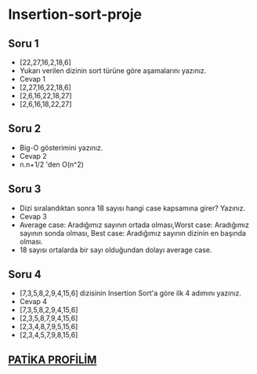 # Insertion-sort-proje
## Soru 1
* [22,27,16,2,18,6]
* Yukarı verilen dizinin sort türüne göre aşamalarını yazınız.
* Cevap 1
* [2,27,16,22,18,6]
* [2,6,16,22,18,27]
* [2,6,16,18,22,27]
## Soru 2
* Big-O gösterimini yazınız.
* Cevap 2
* n.n+1/2 'den O(n^2)
## Soru 3
* Dizi sıralandıktan sonra 18 sayısı hangi case kapsamına girer? Yazınız.
* Cevap 3
* Average case: Aradığımız sayının ortada olması,Worst case: Aradığımız sayının sonda olması, Best case: Aradığımız sayının dizinin en başında olması.
* 18 sayısı ortalarda bir sayı olduğundan dolayı average case.
## Soru 4
* [7,3,5,8,2,9,4,15,6] dizisinin Insertion Sort'a göre ilk 4 adımını yazınız.
* Cevap 4
* [7,3,5,8,2,9,4,15,6]
* [2,3,5,8,7,9,4,15,6]
* [2,3,4,8,7,9,5,15,6]
* [2,3,4,5,7,9,8,15,6]
## [PATİKA PROFİLİM](https://app.patika.dev/yasinsuleymanoglu)
